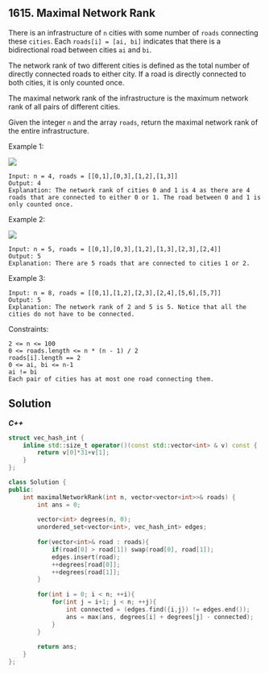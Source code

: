 ## 1615. Maximal Network Rank

There is an infrastructure of `n` cities with some number of `roads` connecting these `cities`. Each `roads[i] = [ai, bi]` indicates that there is a bidirectional road between cities `ai` and `bi`.

The network rank of two different cities is defined as the total number of directly connected roads to either city. If a road is directly connected to both cities, it is only counted once.

The maximal network rank of the infrastructure is the maximum network rank of all pairs of different cities.

Given the integer `n` and the array `roads`, return the maximal network rank of the entire infrastructure.

 

Example 1:

![](https://assets.leetcode.com/uploads/2020/09/21/ex1.png)

```
Input: n = 4, roads = [[0,1],[0,3],[1,2],[1,3]]
Output: 4
Explanation: The network rank of cities 0 and 1 is 4 as there are 4 roads that are connected to either 0 or 1. The road between 0 and 1 is only counted once.
```
Example 2:

![](https://assets.leetcode.com/uploads/2020/09/21/ex2.png)
```
Input: n = 5, roads = [[0,1],[0,3],[1,2],[1,3],[2,3],[2,4]]
Output: 5
Explanation: There are 5 roads that are connected to cities 1 or 2.
```
Example 3:
```
Input: n = 8, roads = [[0,1],[1,2],[2,3],[2,4],[5,6],[5,7]]
Output: 5
Explanation: The network rank of 2 and 5 is 5. Notice that all the cities do not have to be connected.
 ```

Constraints:
```
2 <= n <= 100
0 <= roads.length <= n * (n - 1) / 2
roads[i].length == 2
0 <= ai, bi <= n-1
ai != bi
Each pair of cities has at most one road connecting them.
```

## Solution
***C++***

```CPP
struct vec_hash_int {
    inline std::size_t operator()(const std::vector<int> & v) const {
        return v[0]*31+v[1];
    }
};

class Solution {
public:
    int maximalNetworkRank(int n, vector<vector<int>>& roads) {
        int ans = 0;
        
        vector<int> degrees(n, 0);
        unordered_set<vector<int>, vec_hash_int> edges;
        
        for(vector<int>& road : roads){
            if(road[0] > road[1]) swap(road[0], road[1]);
            edges.insert(road);
            ++degrees[road[0]];
            ++degrees[road[1]];
        }
        
        for(int i = 0; i < n; ++i){
            for(int j = i+1; j < n; ++j){
                int connected = (edges.find({i,j}) != edges.end());
                ans = max(ans, degrees[i] + degrees[j] - connected);
            }
        }
        
        return ans;
    }
};

```
